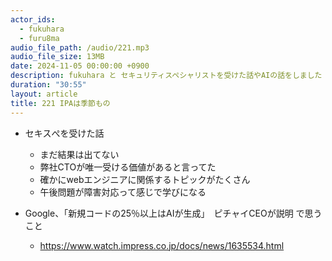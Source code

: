 ```yaml
---
actor_ids:
  - fukuhara
  - furu8ma
audio_file_path: /audio/221.mp3
audio_file_size: 13MB
date: 2024-11-05 00:00:00 +0900
description: fukuhara と セキュリティスペシャリストを受けた話やAIの話をしました
duration: "30:55"
layout: article
title: 221 IPAは季節もの
---
```



- セキスぺを受けた話
    - まだ結果は出てない
    - 弊社CTOが唯一受ける価値があると言ってた
    - 確かにwebエンジニアに関係するトピックがたくさん
    - 午後問題が障害対応って感じで学びになる

- Google、「新規コードの25％以上はAIが生成」　ピチャイCEOが説明  で思うこと
    - https://www.watch.impress.co.jp/docs/news/1635534.html


